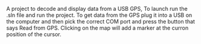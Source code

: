 A project to decode and display data from a USB GPS,
To launch run the .sln file and run the project.
To get data from the GPS plug it into a USB on the computer and then pick the correct COM port and press the button that says Read from GPS.
Clicking on the map will add a marker at the curron position of the cursor.
